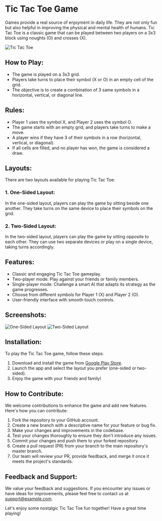 # Tic Tac Toe Game

Games provide a real source of enjoyment in daily life. They are not only fun but also helpful in improving the physical and mental health of humans. Tic Tac Toe is a classic game that can be played between two players on a 3x3 block using noughts (O) and crosses (X).

![Tic Tac Toe]([https://play-lh.googleusercontent.com/0j7uzSGu3zC3QyW-MyJPO1DMnJS1nZF8g5a5SOh8p_rR6lRWDWtkwKdt_0y63-UIW9Hj=w240-h480])

## How to Play:

- The game is played on a 3x3 grid.
- Players take turns to place their symbol (X or O) in an empty cell of the grid.
- The objective is to create a combination of 3 same symbols in a horizontal, vertical, or diagonal line.

## Rules:

- Player 1 uses the symbol X, and Player 2 uses the symbol O.
- The game starts with an empty grid, and players take turns to make a move.
- A player wins if they have 3 of their symbols in a row (horizontal, vertical, or diagonal).
- If all cells are filled, and no player has won, the game is considered a draw.

## Layouts:

There are two layouts available for playing Tic Tac Toe:

### 1. One-Sided Layout:

In the one-sided layout, players can play the game by sitting beside one another. They take turns on the same device to place their symbols on the grid.

### 2. Two-Sided Layout:

In the two-sided layout, players can play the game by sitting opposite to each other. They can use two separate devices or play on a single device, taking turns accordingly.

## Features:

- Classic and engaging Tic Tac Toe gameplay.
- Two-player mode: Play against your friends or family members.
- Single-player mode: Challenge a smart AI that adapts its strategy as the game progresses.
- Choose from different symbols for Player 1 (X) and Player 2 (O).
- User-friendly interface with smooth touch controls.

## Screenshots:

![One-Sided Layout](./screenshots/one_sided_layout.png)
![Two-Sided Layout](./screenshots/two_sided_layout.png)

## Installation:

To play the Tic Tac Toe game, follow these steps:

1. Download and install the game from [Google Play Store](https://play.google.com/store/apps/details?id=co.in.nextgencoder.tictactoe).
2. Launch the app and select the layout you prefer (one-sided or two-sided).
3. Enjoy the game with your friends and family!

## How to Contribute:

We welcome contributions to enhance the game and add new features. Here's how you can contribute:

1. Fork the repository to your GitHub account.
2. Create a new branch with a descriptive name for your feature or bug fix.
3. Make your changes and improvements in the codebase.
4. Test your changes thoroughly to ensure they don't introduce any issues.
5. Commit your changes and push them to your forked repository.
6. Create a pull request (PR) from your branch to the main repository's master branch.
7. Our team will review your PR, provide feedback, and merge it once it meets the project's standards.

## Feedback and Support:

We value your feedback and suggestions. If you encounter any issues or have ideas for improvements, please feel free to contact us at support@example.com.

Let's enjoy some nostalgic Tic Tac Toe fun together! Have a great time playing!
